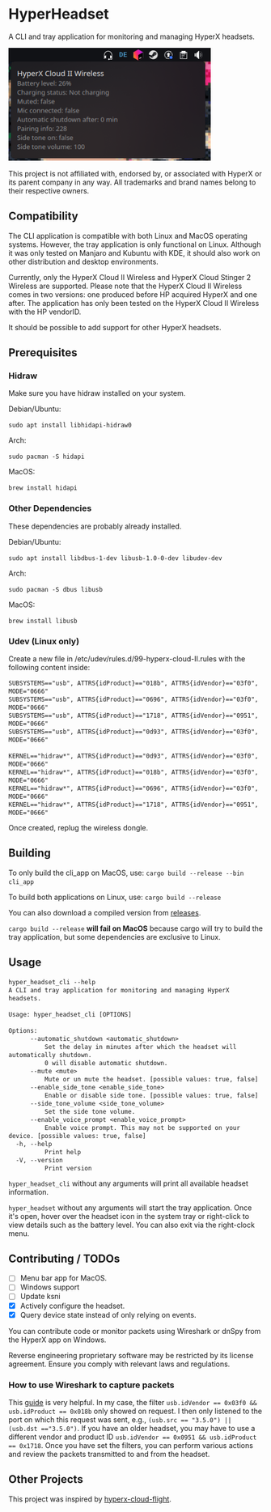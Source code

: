 # HyperHeadset
A CLI and tray application for monitoring and managing HyperX headsets.

<img src=./screenshots/tray_app.png alt="tray_app" width="400">

This project is not affiliated with, endorsed by, or associated with HyperX or its parent company in any way. All trademarks and brand names belong to their respective owners.

## Compatibility
The CLI application is compatible with both Linux and MacOS operating systems. 
However, the tray application is only functional on Linux. 
Although it was only tested on Manjaro and Kubuntu with KDE, it should also work on other distribution and desktop environments.

Currently, only the HyperX Cloud II Wireless and HyperX Cloud Stinger 2 Wireless are supported.
Please note that the HyperX Cloud II Wireless comes in two versions: one produced before HP acquired HyperX and one after.
The application has only been tested on the HyperX Cloud II Wireless with the HP vendorID.

It should be possible to add support for other HyperX headsets.

## Prerequisites

### Hidraw

Make sure you have hidraw installed on your system.

Debian/Ubuntu:

`sudo apt install libhidapi-hidraw0`

Arch:

`sudo pacman -S hidapi`

MacOS:

`brew install hidapi`

### Other Dependencies

These dependencies are probably already installed.

Debian/Ubuntu:

`sudo apt install libdbus-1-dev libusb-1.0-0-dev libudev-dev`

Arch:

`sudo pacman -S dbus libusb`

MacOS:

`brew install libusb`

### Udev (Linux only)

Create a new file in /etc/udev/rules.d/99-hyperx-cloud-II.rules with the following content inside:

```
SUBSYSTEMS=="usb", ATTRS{idProduct}=="018b", ATTRS{idVendor}=="03f0", MODE="0666"
SUBSYSTEMS=="usb", ATTRS{idProduct}=="0696", ATTRS{idVendor}=="03f0", MODE="0666"
SUBSYSTEMS=="usb", ATTRS{idProduct}=="1718", ATTRS{idVendor}=="0951", MODE="0666"
SUBSYSTEMS=="usb", ATTRS{idProduct}=="0d93", ATTRS{idVendor}=="03f0", MODE="0666"

KERNEL=="hidraw*", ATTRS{idProduct}=="0d93", ATTRS{idVendor}=="03f0", MODE="0666"
KERNEL=="hidraw*", ATTRS{idProduct}=="018b", ATTRS{idVendor}=="03f0", MODE="0666"
KERNEL=="hidraw*", ATTRS{idProduct}=="0696", ATTRS{idVendor}=="03f0", MODE="0666"
KERNEL=="hidraw*", ATTRS{idProduct}=="1718", ATTRS{idVendor}=="0951", MODE="0666"
```

Once created, replug the wireless dongle.

## Building

To only build the cli_app on MacOS, use:
`cargo build --release --bin cli_app`

To build both applications on Linux, use:
`cargo build --release`

You can also download a compiled version from [releases](https://github.com/LennardKittner/HyperHeadset/releases).

`cargo build --release` **will fail on MacOS** because cargo will try to build the tray application, but some dependencies are exclusive to Linux.

## Usage

```
hyper_headset_cli --help
A CLI and tray application for monitoring and managing HyperX headsets.

Usage: hyper_headset_cli [OPTIONS]

Options:
      --automatic_shutdown <automatic_shutdown>
          Set the delay in minutes after which the headset will automatically shutdown.
          0 will disable automatic shutdown.
      --mute <mute>
          Mute or un mute the headset. [possible values: true, false]
      --enable_side_tone <enable_side_tone>
          Enable or disable side tone. [possible values: true, false]
      --side_tone_volume <side_tone_volume>
          Set the side tone volume.
      --enable_voice_prompt <enable_voice_prompt>
          Enable voice prompt. This may not be supported on your device. [possible values: true, false]
  -h, --help
          Print help
  -V, --version
          Print version
```
`hyper_headset_cli` without any arguments will print all available headset information.

`hyper_headset` without any arguments will start the tray application. 
Once it's open, hover over the headset icon in the system tray or right-click to view details such as the battery level. 
You can also exit via the right-clock menu.

## Contributing / TODOs

- [ ] Menu bar app for MacOS.
- [ ] Windows support
- [ ] Update ksni
- [x] Actively configure the headset.
- [x] Query device state instead of only relying on events.

You can contribute code or monitor packets using Wireshark or dnSpy from the HyperX app on Windows.

Reverse engineering proprietary software may be restricted by its license agreement.
Ensure you comply with relevant laws and regulations.

### How to use Wireshark to capture packets

This [guide](https://github.com/liquidctl/liquidctl/blob/main/docs/developer/capturing-usb-traffic.md) is very helpful.
In my case, the filter `usb.idVendor == 0x03f0 && usb.idProduct == 0x018b` only showed on request.
I then only listened to the port on which this request was sent, e.g., `(usb.src == "3.5.0") || (usb.dst =="3.5.0")`.
If you have an older headset, you may have to use a different vendor and product ID `usb.idVendor == 0x0951 && usb.idProduct == 0x1718`.
Once you have set the filters, you can perform various actions and review the packets transmitted to and from the headset.

## Other Projects

This project was inspired by [hyperx-cloud-flight](https://github.com/kondinskis/hyperx-cloud-flight).
